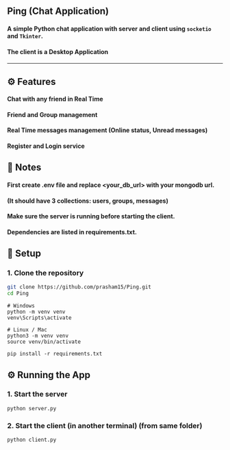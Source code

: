 ## Ping (Chat Application)

#### A simple Python chat application with **server** and **client** using `socketio` and `Tkinter`.
#### The client is a Desktop Application
---

## ⚙️ Features

#### Chat with any friend in Real Time
#### Friend and Group management
#### Real Time messages management (Online status, Unread messages)
#### Register and Login service

## 📜 Notes

#### First create .env file and replace <your_db_url> with your mongodb url.
#### (It should have 3 collections: users, groups, messages)
#### Make sure the server is running before starting the client.
#### Dependencies are listed in requirements.txt.


## 🚀 Setup

### 1. Clone the repository
```bash
git clone https://github.com/prasham15/Ping.git
cd Ping
```

```cmd/bash
# Windows
python -m venv venv
venv\Scripts\activate

# Linux / Mac
python3 -m venv venv
source venv/bin/activate
```

```
pip install -r requirements.txt
```

## ⚙️ Running the App

### 1. Start the server
```
python server.py
```
### 2. Start the client (in another terminal) (from same folder)
```
python client.py
```
